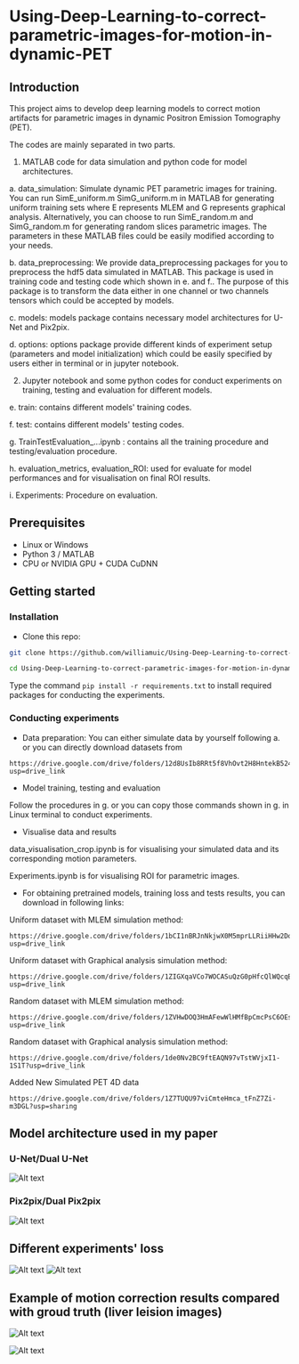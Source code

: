# Using-Deep-Learning-to-correct-parametric-images-for-motion-in-dynamic-PET

## Introduction
This project aims to develop deep learning models to correct motion artifacts for parametric images in dynamic Positron Emission Tomography (PET).

The codes are mainly separated in two parts.
 1. MATLAB code for data simulation and python code for model architectures.
 
  a. data_simulation: Simulate dynamic PET parametric images for training. You can run SimE_uniform.m SimG_uniform.m in MATLAB for generating uniform training sets where E represents MLEM and G represents graphical analysis. Alternatively, you can choose to run SimE_random.m and SimG_random.m for generating random slices parametric images. The parameters in these MATLAB files could be easily modified according to your needs.

  b. data_preprocessing: We provide data_preprocessing packages for you to preprocess the hdf5 data simulated in MATLAB. This package is used in training code and testing code which shown in e. and f.. The purpose of this package is to transform the data either in one channel or two channels tensors which could be accepted by models.

  c. models: models package contains necessary model architectures for U-Net and Pix2pix.

  d. options: options package provide different kinds of experiment setup (parameters and model initialization) which could be easily specified by users either in terminal or in jupyter notebook.

2. Jupyter notebook and some python codes for conduct experiments on training, testing and evaluation for different models.

  e. train: contains different models' training codes.

  f. test: contains different models' testing codes.

  g. TrainTestEvaluation_...ipynb : contains all the training procedure and testing/evaluation procedure. 

  h. evaluation_metrics, evaluation_ROI: used for evaluate for model performances and for visualisation on final ROI results.

  i. Experiments: Procedure on evaluation.

## Prerequisites
- Linux or Windows
- Python 3 / MATLAB 
- CPU or NVIDIA GPU + CUDA CuDNN

## Getting started
### Installation

- Clone this repo:
```bash
git clone https://github.com/williamuic/Using-Deep-Learning-to-correct-parametric-images-for-motion-in-dynamic-PET

cd Using-Deep-Learning-to-correct-parametric-images-for-motion-in-dynamic-PET
```

Type the command `pip install -r requirements.txt` to install required packages for conducting the experiments.
### Conducting experiments

- Data preparation: You can either simulate data by yourself following a. or you can directly download datasets from

``` 
https://drive.google.com/drive/folders/12d8UsIb8RRt5f8VhOvt2H8HntekB5246?usp=drive_link
```
- Model training, testing and evaluation

Follow the procedures in g. or you can copy those commands shown in g. in Linux terminal to conduct experiments.

- Visualise data and results

data_visualisation_crop.ipynb is for visualising your simulated data and its corresponding motion parameters.

Experiments.ipynb is for visualising ROI for parametric images.

- For obtaining pretrained models, training loss and tests results, you can download in following links:

Uniform dataset with MLEM simulation method:

``` 
https://drive.google.com/drive/folders/1bCI1nBRJnNkjwX0M5mprLLRiiHHw2DoQ?usp=drive_link
```
Uniform dataset with Graphical analysis simulation method:

``` 
https://drive.google.com/drive/folders/1ZIGXqaVCo7WOCASuQzG0pHfcQlWQcqB2?usp=drive_link
```
Random dataset with MLEM simulation method:

```
https://drive.google.com/drive/folders/1ZVHwDOQ3HmAFewWlHMfBpCmcPsC6OEs1?usp=drive_link
```

Random dataset with Graphical analysis simulation method:

```
https://drive.google.com/drive/folders/1de0Nv2BC9ftEAQN97vTstWVjxI1-1S1T?usp=drive_link
```

Added New Simulated PET 4D data
```
https://drive.google.com/drive/folders/1Z7TUQU97viCmteHmca_tFnZ7Zi-m3DGL?usp=sharing
```
## Model architecture used in my paper
### U-Net/Dual U-Net
![Alt text](image.png)
### Pix2pix/Dual Pix2pix
![Alt text](image-1.png)

## Different experiments' loss 
![Alt text](image-2.png)
![Alt text](image-3.png)

## Example of motion correction results compared with groud truth (liver leision images)
![Alt text](image-4.png)

![Alt text](image-5.png)






